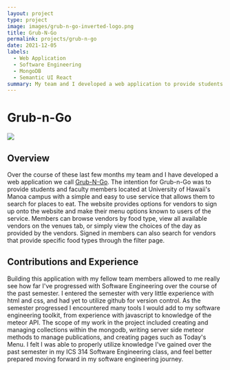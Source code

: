```yaml
---
layout: project
type: project
image: images/grub-n-go-inverted-logo.png
title: Grub-N-Go
permalink: projects/grub-n-go
date: 2021-12-05
labels:
  - Web Application
  - Software Engineering
  - MongoDB
  - Semantic UI React
summary: My team and I developed a web application to provide students and faculty at UH Manoa with a service that enables them to easily search for places to eat, based on their cravings or what is available.
---
```


# Grub-n-Go

<img class="ui medium right floated rounded image" src="images/grub-n-go-landing.png">

## Overview
Over the course of these last few months my team and I have developed a web application we call [Grub-N-Go](https://grub-n-go.github.io/).
The intention for Grub-n-Go was to provide students and faculty members located at University of Hawaii's Manoa campus
with a simple and easy to use service that allows them to search for places to eat. The website provides options for
vendors to sign up onto the website and make their menu options known to users of the service. Members can browse
vendors by food type, view all available vendors on the venues tab, or simply view the choices of the day as
provided by the vendors. Signed in members can also search for vendors that provide specific food types through the
filter page.

## Contributions and Experience
Building this application with my fellow team members allowed to me really see how far I've progressed with Software
Engineering over the course of the past semester. I entered the semester with very little experience with html and css,
and had yet to utilize github for version control. As the semester progressed I encountered many tools I would add to
my software engineering toolkit, from experience with javascript to knowledge of the meteor API. The scope of my work in
the project included creating and managing collections within the mongodb, writing server side meteor methods to manage
 publications, and creating pages such as Today's Menu. I felt I was able to properly utilize knowledge I've gained over
 the past semester in my ICS 314 Software Engineering class, and feel better prepared moving forward in my software
 engineering journey.
